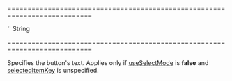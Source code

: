 ===========================================================================
<!--default-->''<!--/default-->
<!--type-->String<!--/type-->
===========================================================================

<!--shortDescription-->
Specifies the button's text. Applies only if [useSelectMode](/Documentation/ApiReference/UI_Widgets/dxDropDownButton/Configuration/#useSelectMode) is **false** and [selectedItemKey](/Documentation/ApiReference/UI_Widgets/dxDropDownButton/Configuration/#selectedItemKey) is unspecified.
<!--/shortDescription-->

<!--fullDescription-->

<!--/fullDescription-->
